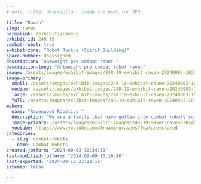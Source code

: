 ```yaml
---
# note: title, description, image are used for SEO

title: "Raven"
slug: raven
permalink: /exhibits/raven/
exhibit-id: 24R-19
combat-robot: true
exhibit-zone: "Robot Ruckus (Spirit Building)"
space-number: Unassigned
description: "Antweight pro combat robot "
description-long: "Antweight pro combat robot raven"
image: /assets/images/exhibit-images/24R-19-exhibit-raven-20240903-103122-large.jpg
image-primary: 
  small: /assets/images/exhibit-images/24R-19-exhibit-raven-20240903-103122-small.jpg
  medium: /assets/images/exhibit-images/24R-19-exhibit-raven-20240903-103122-medium.jpg
  large: /assets/images/exhibit-images/24R-19-exhibit-raven-20240903-103122-large.jpg
  full: /assets/images/exhibit-images/24R-19-exhibit-raven-20240903-103122-full.jpg
maker: 
  name: "Ravenwood Robotics "
  description: "We are a family that have gotten into combat robots so we would have something to do as a family."
  image-primary: /assets/images/exhibit-images/24R-19-maker-raven-20240306-163939-medium.jpg
  youtube: https://www.youtube.com/@roamingravens?feature=shared
categories: 
  - slug: combat-robots
    name: Combat Robots
created-jotform: "2024-09-03 10:34:39"
last-modified-jotform: "2024-09-09 10:16:46"
last-exported: "2024-09-10 23:22:16"
sitemap: false

---
```

